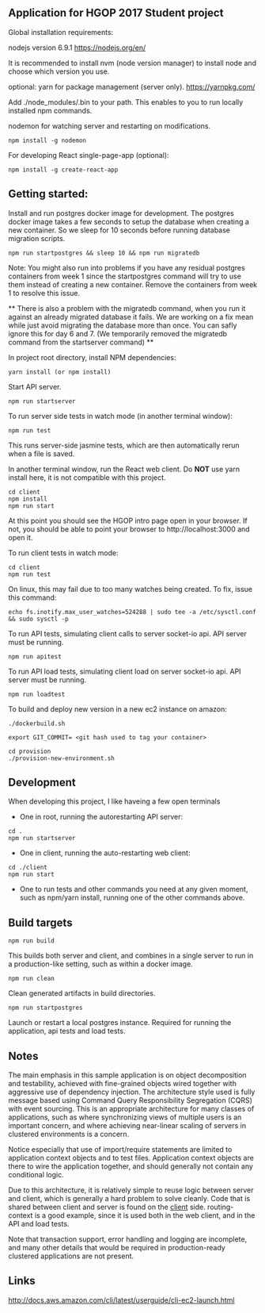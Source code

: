 ## Application for HGOP 2017 Student project

Global installation requirements:


nodejs version 6.9.1
https://nodejs.org/en/

It is recommended to install nvm (node version manager) to install node and choose which version you use. 

optional: yarn for package management (server only). 
https://yarnpkg.com/

Add ./node_modules/.bin to your path. This enables to you to run locally installed npm commands.

nodemon for watching server and restarting on modifications.
```
npm install -g nodemon
```


For developing React single-page-app (optional):

```
npm install -g create-react-app
```


## Getting started:

Install and run postgres docker image for development.
The postgres docker image takes a few seconds to setup the database when creating a new container.
So we sleep for 10 seconds before running database migration scripts.
```
npm run startpostgres && sleep 10 && npm run migratedb
```
Note: You might also run into problems if you have any residual postgres containers from week 1 since the startpostgres command will try to use them instead of creating a new container. Remove the containers from week 1 to resolve this issue.

** There is also a problem with the migratedb command, when you run it against an already migrated database it fails. We are working on a fix mean while just avoid migrating the database more than once. You can safly ignore this for day 6 and 7. (We temporarily removed the migratedb command from the startserver command) **

In project root directory, install NPM dependencies:

```
yarn install (or npm install)

```

Start API server.
```
npm run startserver
```

To run server side tests in watch mode (in another terminal window):
```
npm run test
```
This runs server-side jasmine tests, which are then automatically rerun when a file is saved.


In another terminal window, run the React web client. Do **NOT** use yarn install here, it is not
compatible with this project.
```
cd client
npm install
npm run start
```

At this point you should see the HGOP intro page open in your browser.
If not, you should be able to point your browser to http://localhost:3000 and open it.

To run client tests in watch mode:
```
cd client
npm run test
```
On linux, this may fail due to too many watches being created. To fix, issue this command:

```
echo fs.inotify.max_user_watches=524288 | sudo tee -a /etc/sysctl.conf && sudo sysctl -p
```



To run API tests, simulating client calls to server socket-io api. API server must be running.

```
npm run apitest
```


To run API load tests, simulating client load on server socket-io api. API server must be running.

```
npm run loadtest
```


To build and deploy new version in a new ec2 instance on amazon:

```
./dockerbuild.sh

export GIT_COMMIT= <git hash used to tag your container>

cd provision
./provision-new-environment.sh
```


## Development

When developing this project, I like haveing a few open terminals
- One in root, running the autorestarting API server:
```
cd .
npm run startserver
```

- One in client, running the auto-restarting web client:
```
cd ./client
npm run start
```
- One to run tests and other commands you need at any given moment, such as npm/yarn install, running
one of the other commands above.



## Build targets

```
npm run build
```
This builds both server and client, and combines in a single server to
run in a production-like setting, such as within a docker image.

```
npm run clean
```
Clean generated artifacts in build directories.

```
npm run startpostgres
```
Launch or restart a local postgres instance. Required for running the application, api tests and load tests.



## Notes

The main emphasis in this sample application is on object decomposition and testability, achieved with fine-grained
objects wired together with aggressive use of dependency injection. The architecture style used is fully message based
using Command Query Responsibility Segregation (CQRS) with event sourcing. This is an appropriate architecture for
many classes of applications, such as where synchronizing views of multiple users is an important concern, and where
achieving near-linear scaling of servers in clustered environments is a concern.

Notice especially that use of import/require statements are limited to application context
objects and to test files. Application context objects are there to wire the application
together, and should generally not contain any conditional logic.

Due to this architecture, it is relatively simple to reuse logic between server and
client, which is generally a hard problem to solve cleanly. Code that is shared
between client and server is found on the [client](client/src) side. routing-context is a good example,
since it is used both in the web client, and in the API and load tests.

Note that transaction support, error handling and logging are incomplete, and many other details that would be 
required in production-ready clustered applications are not present.






## Links

http://docs.aws.amazon.com/cli/latest/userguide/cli-ec2-launch.html


